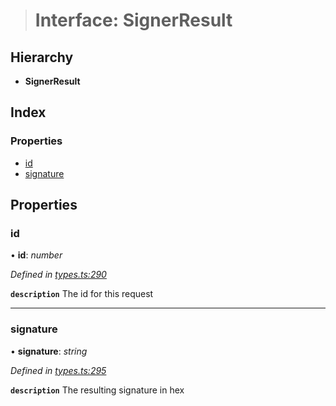 > # Interface: SignerResult

## Hierarchy

* **SignerResult**

## Index

### Properties

* [id](_types_.signerresult.md#id)
* [signature](_types_.signerresult.md#signature)

## Properties

###  id

• **id**: *number*

*Defined in [types.ts:290](https://github.com/polkadot-js/api/blob/724c4b8/packages/api/src/types.ts#L290)*

**`description`** The id for this request

___

###  signature

• **signature**: *string*

*Defined in [types.ts:295](https://github.com/polkadot-js/api/blob/724c4b8/packages/api/src/types.ts#L295)*

**`description`** The resulting signature in hex